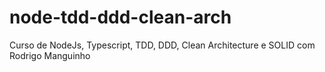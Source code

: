 # node-tdd-ddd-clean-arch
Curso de NodeJs, Typescript, TDD, DDD, Clean Architecture e SOLID com Rodrigo Manguinho
